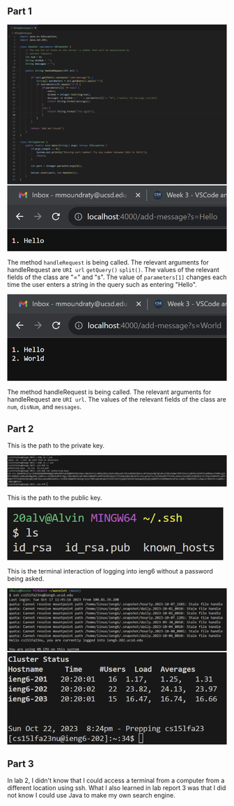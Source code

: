 ## Part 1

![Image](cse15lreport2code.png)
![Image](cse15lweb1.png)

The method `handleRequest` is being called. The relevant arguments for handleRequest are `URI url` `getQuery()` `split()`.
The values of the relevant fields of the class are "=" and "s". The value of `parameters[1]` changes each time the user
enters a string in the query such as entering "Hello".

![Image](cse15lweb2.png)

The method handleRequest is being called. The relevant arguments for handleRequest are `URI url`.
The values of the relevant fields of the class are `num`, `disNum`, and `messages`.

## Part 2

This is the path to the private key.

![Image](cse15lreport2ls3.png)

This is the path to the public key.

![Image](cs15lreport2ls.png)

This is the terminal interaction of logging into ieng6 without a password being asked.

![Image](cse15lreport2terminal1.png)
![Image](cse15lreport2terminal2.png)

## Part 3

In lab 2, I didn't know that I could access a terminal from a computer from a different location using ssh. 
What I also learned in lab report 3 was that I did not know I could use Java to make my own search engine.

